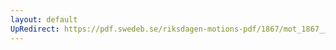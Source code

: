 ```yaml
---
layout: default
UpRedirect: https://pdf.swedeb.se/riksdagen-motions-pdf/1867/mot_1867__ak__00248/mot_1867__ak__00248_004.pdf
---
```

